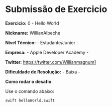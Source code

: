 
# Submissão de Exercicio

**Exercicio:** 0 - Hello World

**Nickname:** WillianAlbeche

**Nível Técnico:** - Estudante/Junior -

**Empresa:** - Apple Developer Academy -

**Twitter**: https://twitter.com/Willianmagnum1

**Dificuldade de Resolução:** - Baixa -

**Como rodar o desafio**: 

Use o comando abaixo: 
```bash
swift helloWorld.swift
```
